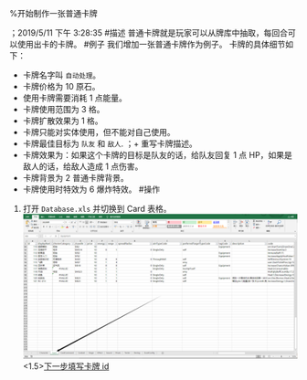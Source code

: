 
%开始制作一张普通卡牌

；2019/5/11 下午 3:28:35
#描述
普通卡牌就是玩家可以从牌库中抽取，每回合可以使用出卡的卡牌。
#例子
我们增加一张普通卡牌作为例子。
卡牌的具体细节如下：
+ 卡牌名字叫 `自动处理`。
+ 卡牌价格为 10 原石。
+ 使用卡牌需要消耗 1 点能量。
+ 卡牌使用范围为 3 格。
+ 卡牌扩散效果为 1 格。
+ 卡牌只能对实体使用，但不能对自己使用。
+ 卡牌最佳目标为 `队友` 和 `敌人`.
；+ 重写卡牌描述。
+ 卡牌效果为：如果这个卡牌的目标是队友的话，给队友回复 1 点 HP，如果是敌人的话，给敌人造成 1 点伤害。
+ 卡牌背景为 2 普通卡牌背景。
+ 卡牌使用时特效为 6 爆炸特效。
#操作
1. 打开 `Database.xls` 并切换到 Card 表格。
![CardNormalStart](startnormalcard~/Images~/CARDNORMALSTART.png)
<1.5>[下一步填写卡牌 id](CARDID.html)
